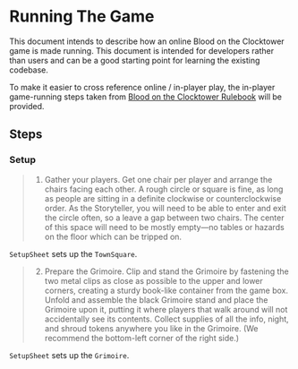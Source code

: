 # Running The Game

This document intends to describe how an online Blood on the Clocktower game is made running.
This document is intended for developers rather than users and can be a good starting point for learning the existing codebase.

To make it easier to cross reference online / in-player play, the in-player game-running steps taken from [Blood on the Clocktower Rulebook](https://rpubs.com/whiteeli/931038) will be provided.

## Steps

### Setup

> 1. Gather your players. Get one chair per player and arrange the chairs facing each other. A rough circle or square is fine, as long as people are sitting in a definite clockwise or counterclockwise order. As the Storyteller, you will need to be able to enter and exit the circle often, so a leave a gap between two chairs. The center of this space will need to be mostly empty—no tables or hazards on the floor which can be tripped on.

`SetupSheet` sets up the `TownSquare`.

> 2. Prepare the Grimoire. Clip and stand the Grimoire by fastening the two metal clips as close as possible to the upper and lower corners, creating a sturdy book-like container from the game box. Unfold and assemble the black Grimoire stand and place the Grimoire upon it, putting it where players that walk around will not accidentally see its contents. Collect supplies of all the info, night, and shroud tokens anywhere you like in the Grimoire. (We recommend the bottom-left corner of the right side.)

`SetupSheet` sets up the `Grimoire`.
